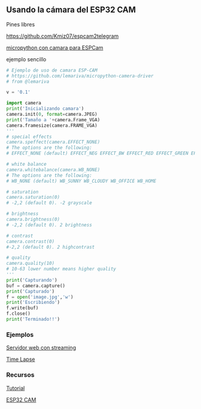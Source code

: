 ## Usando la cámara del ESP32 CAM



Pines libres

https://github.com/Kmiz07/espcam2telegram

[micropython con camara para ESPCam](https://github.com/lemariva/micropython-camera-driver)

ejemplo sencillo

```python
# Ejemplo de uso de camara ESP-CAM
# https://github.com/lemariva/micropython-camera-driver
# from @lemariva

v = '0.1'

import camera
print('Inicializando camara')
camera.init(0, format=camera.JPEG)
print('Tamaño a '+camera.Frame_VGA)
camera.framesize(camera.FRAME_VGA)
'''
# special effects
camera.speffect(camera.EFFECT_NONE)
# The options are the following:
# EFFECT_NONE (default) EFFECT_NEG EFFECT_BW EFFECT_RED EFFECT_GREEN EFFECT_BLUE EFFECT_RETRO

# white balance
camera.whitebalance(camera.WB_NONE)
# The options are the following:
# WB_NONE (default) WB_SUNNY WB_CLOUDY WB_OFFICE WB_HOME

# saturation
camera.saturation(0)
# -2,2 (default 0). -2 grayscale 

# brightness
camera.brightness(0)
# -2,2 (default 0). 2 brightness

# contrast
camera.contrast(0)
#-2,2 (default 0). 2 highcontrast

# quality
camera.quality(10)
# 10-63 lower number means higher quality
'''
print('Capturando')
buf = camera.capture()
print('Capturado')
f = open('image.jpg','w')
print('Escribiendo')
f.write(buf)
f.close()
print('Terminado!!')


```

### Ejemplos

[Servidor web con streaming](https://github.com/lemariva/uPyCam)

[Time Lapse](https://github.com/lemariva/uPyCam/tree/timelapse-camera)

### Recursos

[Tutorial](https://lemariva.com/blog/2019/09/micropython-how-about-taking-photo-esp32)

[ESP32 CAM](https://www.banggood.com/custlink/GKmvayBgmP)

